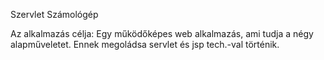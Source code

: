 Szervlet Számológép

Az alkalmazás célja: Egy működőképes web alkalmazás, ami tudja a négy alapműveletet. Ennek megoládsa servlet és jsp tech.-val történik.